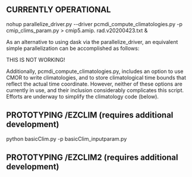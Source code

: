 
CURRENTLY OPERATIONAL 
---------------------

nohup parallelize_driver.py --driver pcmdi_compute_climatologies.py -p cmip_clims_param.py > cmip5.amip.
rad.v20200423.txt &

As an alternative to using dask via the parallelize_driver, an equivalent simple parallelization can be accomplished as follows:

THIS IS NOT WORKING!


Additionally, pcmdi_compute_climatologies.py, includes an option to use CMOR to write climatologies, and to store climatological time bounds that reflect the actual time coordinate.  However, neither of these options are currently in use, and their inclusion considerably complicates this script.  Efforts are underway to simplify the climatology code (below).


PROTOTYPING /EZCLIM (requires additional development)
-------------------
python basicClim.py -p basicClim_inputparam.py


PROTOTYPING /EZCLIM2 (requires additional development)
--------------------


